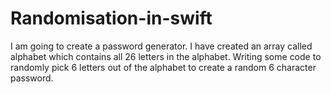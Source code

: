# Randomisation-in-swift
I am going to create a password generator. I have created an array called alphabet which contains all 26 letters in the alphabet. Writing some code to randomly pick 6 letters out of the alphabet to create a random 6 character password.
